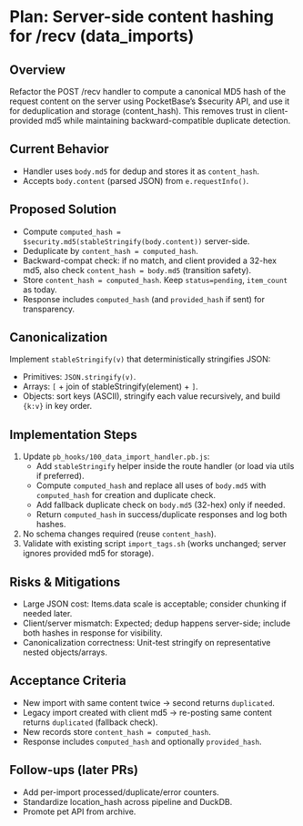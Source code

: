 # Plan: Server-side content hashing for /recv (data_imports)

## Overview
Refactor the POST /recv handler to compute a canonical MD5 hash of the request content on the server using PocketBase’s $security API, and use it for deduplication and storage (content_hash). This removes trust in client-provided md5 while maintaining backward-compatible duplicate detection.

## Current Behavior
- Handler uses `body.md5` for dedup and stores it as `content_hash`.
- Accepts `body.content` (parsed JSON) from `e.requestInfo()`.

## Proposed Solution
- Compute `computed_hash = $security.md5(stableStringify(body.content))` server-side.
- Deduplicate by `content_hash = computed_hash`.
- Backward-compat check: if no match, and client provided a 32-hex md5, also check `content_hash = body.md5` (transition safety).
- Store `content_hash = computed_hash`. Keep `status=pending`, `item_count` as today.
- Response includes `computed_hash` (and `provided_hash` if sent) for transparency.

## Canonicalization
Implement `stableStringify(v)` that deterministically stringifies JSON:
- Primitives: `JSON.stringify(v)`.
- Arrays: `[` + join of stableStringify(element) + `]`.
- Objects: sort keys (ASCII), stringify each value recursively, and build `{k:v}` in key order.

## Implementation Steps
1) Update `pb_hooks/100_data_import_handler.pb.js`:
   - Add `stableStringify` helper inside the route handler (or load via utils if preferred).
   - Compute `computed_hash` and replace all uses of `body.md5` with `computed_hash` for creation and duplicate check.
   - Add fallback duplicate check on `body.md5` (32-hex) only if needed.
   - Return `computed_hash` in success/duplicate responses and log both hashes.
2) No schema changes required (reuse `content_hash`).
3) Validate with existing script `import_tags.sh` (works unchanged; server ignores provided md5 for storage).

## Risks & Mitigations
- Large JSON cost: Items.data scale is acceptable; consider chunking if needed later.
- Client/server mismatch: Expected; dedup happens server-side; include both hashes in response for visibility.
- Canonicalization correctness: Unit-test stringify on representative nested objects/arrays.

## Acceptance Criteria
- New import with same content twice → second returns `duplicated`.
- Legacy import created with client md5 → re-posting same content returns `duplicated` (fallback check).
- New records store `content_hash = computed_hash`.
- Response includes `computed_hash` and optionally `provided_hash`.

## Follow-ups (later PRs)
- Add per-import processed/duplicate/error counters.
- Standardize location_hash across pipeline and DuckDB.
- Promote pet API from archive.
